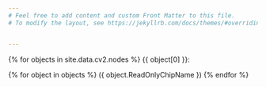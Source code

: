 ```yaml
---
# Feel free to add content and custom Front Matter to this file.
# To modify the layout, see https://jekyllrb.com/docs/themes/#overriding-theme-defaults


---
```



{% for objects in site.data.cv2.nodes %}
<span>{{ object[0] }}:</span>

{% for object in objects %}
<span> ({ object.ReadOnlyChipName }) </span>
{% endfor %}